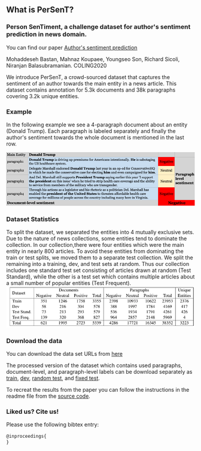 ## What is PerSenT?
### Person SenTiment, a challenge dataset for author's sentiment prediction in news domain.


You can find our paper [Author's sentiment prediction]() 

Mohaddeseh Bastan, Mahnaz Koupaee, Youngseo Son, Richard Sicoli, Niranjan Balasubramanian. COLING2020

We introduce PerSenT, a crowd-sourced dataset that captures the sentiment of an author towards the main entity in a news article. This dataset contains annotation for 5.3k documents and 38k paragraphs covering 3.2k unique entities.

### Example
In the following example we see a 4-paragraph document about an entity (Donald Trump). Each paragraph is labeled separately and finally the author's sentiment towards the whole document is mentioned in the last row.


<a href="https://github.com/MHDBST/PerSenT/blob/main/example2.png?raw=true"><img src="https://github.com/MHDBST/PerSenT/blob/main/example2.png?raw=true" alt="Image of PerSenT stats"/></a>


### Dataset Statistics
To split the dataset, we separated the entities into 4 mutually exclusive sets. Due to the nature of news collections, some entities tend to dominate the collection. In our collection,there were four entities which were the main entity in nearly 800 articles.  To avoid these entities from dominating the train or test splits, we moved them to a separate test collection. We split the remaining into a training, dev, and test sets at random. Thus our collection includes one standard test set consisting of articles drawn at random (Test Standard), while the other is a test set which contains multiple articles about a small number of popular entities (Test Frequent).  
<a href="https://github.com/MHDBST/PerSenT/blob/main/data_stats.png?raw=true"><img src="https://github.com/MHDBST/PerSenT/blob/main/data_stats.png?raw=true" alt="Image of PerSenT stats" /></a>

### Download the data
You can download the data set URLs from [here](https://github.com/MHDBST/PerSenT/blob/main/train_dev_test_URLs.pkl)

The processed version of the dataset which contains used paragraphs, document-level, and paragraph-level labels can be download separately as [train](https://github.com/MHDBST/PerSenT/blob/main/train.csv), [dev](https://github.com/MHDBST/PerSenT/blob/main/dev.csv), [random test](https://github.com/MHDBST/PerSenT/blob/main/random_test.ccsv), and [fixed test](https://github.com/MHDBST/PerSenT/blob/main/fixed_test.csv).

To recreat the results from the paper you can follow the instructions in the readme file from the [source code]().

### Liked us? Cite us!

 Please use the following bibtex entry:

   ```
@inproceedings{
}
   ```
   
   
   

